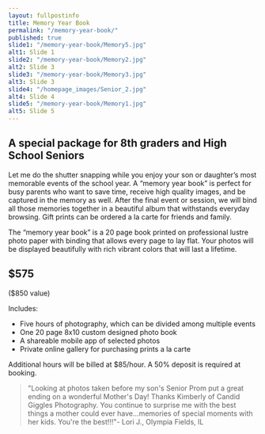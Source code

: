 ```yaml
---
layout: fullpostinfo
title: Memory Year Book
permalink: "/memory-year-book/"
published: true
slide1: "/memory-year-book/Memory5.jpg"
alt1: Slide 1
slide2: "/memory-year-book/Memory2.jpg"
alt2: Slide 3
slide3: "/memory-year-book/Memory3.jpg"
alt3: Slide 3
slide4: "/homepage_images/Senior_2.jpg"
alt4: Slide 4
slide5: "/memory-year-book/Memory1.jpg"
alt5: Slide 5
---
```


##  A special package for 8th graders and High School Seniors

Let me do the shutter snapping while you enjoy your son or daughter’s most memorable events of the school year. A “memory year book” is perfect for busy parents who want to save time, receive high quality images, and be captured in the memory as well. After the final event or session, we will bind all those memories together in a beautiful album that withstands everyday browsing.  Gift prints can be ordered a la carte for friends and family. 

The “memory year book” is a 20 page book printed on professional lustre photo paper with binding that allows every page to lay flat. Your photos will be displayed beautifully with rich vibrant colors that will last a lifetime.

##  $575
($850 value)

Includes:
- Five hours of photography, which can be divided among multiple events 
- One 20 page 8x10 custom designed photo book 
- A shareable mobile app of selected photos
- Private online gallery for purchasing prints a la carte 
					
Additional hours will be billed at $85/hour. A 50% deposit is required at booking.

> "Looking at photos taken before my son's Senior Prom put a great ending on a wonderful Mother's Day! Thanks Kimberly of Candid Giggles Photography. You continue to surprise me with the best things a mother could ever have...memories of special moments with her kids. You're the best!!!"- Lori J., Olympia Fields, IL
